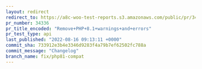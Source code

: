 ```yaml
---
layout: redirect
redirect_to: https://a8c-woo-test-reports.s3.amazonaws.com/public/pr/34336/api/index.html
pr_number: 34336
pr_title_encoded: "Remove+PHP+8.1+warnings+and+errors"
pr_test_type: api
last_published: "2022-08-16 09:13:11 +0000"
commit_sha: 733912e3b4e3346d9283f4a79b7ef62502fc788a
commit_message: "Changelog"
branch_name: fix/php81-compat
---
```

